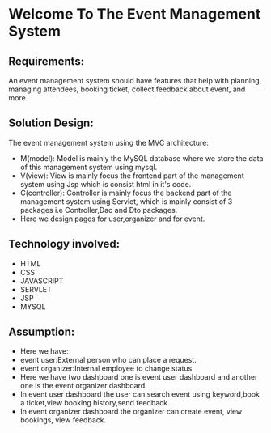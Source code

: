 # Welcome To The Event Management System
## Requirements:
An event management system should have features that help with planning, managing attendees, booking ticket, collect feedback about event, and more.
## Solution Design:
The event management system using the MVC architecture:
- M(model): Model is mainly the MySQL database where we store the data of this management system using mysql.
- V(view): View is mainly focus the frontend part of the management system using Jsp which is consist html in it's code.
- C(controller): Controller is mainly focus the backend part of the management system using Servlet, which is mainly consist of 3 packages i.e Controller,Dao and Dto packages.
- Here we design pages for user,organizer and for event.
## Technology involved:
- HTML
- CSS
- JAVASCRIPT
- SERVLET
- JSP
- MYSQL
## Assumption:
- Here we have:
- event user:External person who can place a request.
- event organizer:Internal employee to change status.
- Here we have two dashboard one is event user dashboard and another one is the event organizer dashboard.
- In event user dashboard the user can search event using keyword,book a ticket,view booking history,send feedback.
- In event organizer dashboard the organizer can create event, view bookings, view feedback.
